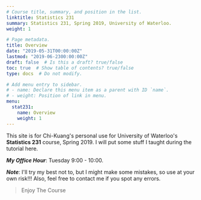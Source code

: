 ```yaml
---
# Course title, summary, and position in the list.
linktitle: Statistics 231
summary: Statistics 231, Spring 2019, University of Waterloo.
weight: 1

# Page metadata.
title: Overview
date: "2019-05-31T00:00:00Z"
lastmod: "2019-06-2300:00:00Z"
draft: false  # Is this a draft? true/false
toc: true  # Show table of contents? true/false
type: docs  # Do not modify.

# Add menu entry to sidebar.
# - name: Declare this menu item as a parent with ID `name`.
# - weight: Position of link in menu.
menu:
  stat231:
    name: Overview
    weight: 1
---
```


This site is for Chi-Kuang's personal use for University of Waterloo's **Statistics 231** course, Spring 2019. I will put some stuff I taught during the tutorial here. 

***My Office Hour***: Tuesday 9:00 - 10:00.

***Note***: I'll try my best not to, but I might make some mistakes, so use at your own risk!!! Also, feel free to contact me if you spot any errors. 


> Enjoy The Course